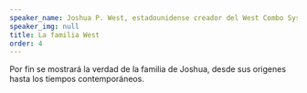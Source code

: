 ```yaml
---
speaker_name: Joshua P. West, estadounidense creador del West Combo System
speaker_img: null
title: La familia West
order: 4
---
```


Por fin se mostrará la verdad de la familia de Joshua, desde sus origenes hasta los tiempos contemporáneos.